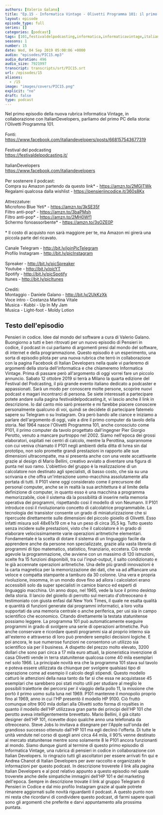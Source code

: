 ```yaml
---
authors: [Valerio Galano]
title: "Ep.15 - Informatica Vintage - Olivetti Programma 101: il primo computer da tavolo"
layout: episode
episode_type: full
series: []
categories: [podcast]
tags: [101,festivaldelpodcasting,informatica,informaticavintage,italiandevelopers,olivetti,p101,pensieriincodice,perotto,programma,programmazione,vintage]
seasons: 1
number: 15
date: Wed, 04 Sep 2019 05:00:06 +0000
audio: "episodes/PIC15.mp3"
audio_duration: 496
audio_size: 7921997
transcript: transcripts/srt/PIC15.srt
url: /episodes/15
aliases: 
  - /15
image: "images/covers/PIC15.png"
explicit: "no"
draft: false
type: podcast
---
```

Nel primo episodio della nuova rubrica Informatica Vintage, in collaborazione con ItalianDevelopers, parliamo del primo PC della storia: l'Olivetti Programma 101.<br /><br />Fonti:<br /><a href="https://www.facebook.com/italiandevelopers/posts/668157543677319" rel="noopener">https://www.facebook.com/italiandevelopers/posts/668157543677319</a> <br /><br />Festival del podcasting<br /><a href="https://festivaldelpodcasting.it/" rel="noopener">https://festivaldelpodcasting.it/</a> <br /><br />ItalianDevelopers<br /><a href="https://www.facebook.com/italiandevelopers" rel="noopener">https://www.facebook.com/italiandevelopers</a> <br /><br />Per sostenere il podcast:<br />Compra su Amazon partendo da questo link* - <a href="https://amzn.to/2MGITWk" rel="noopener">https://amzn.to/2MGITWk</a>  <br />Regalami qualcosa dalla wishlist - <a href="https://pensieriincodice.it/360s8Kx" rel="noopener">https://pensieriincodice.it/360s8Kx</a><br /><br />Attrezzature:<br />Microfono Blue Yeti* - <a href="https://amzn.to/3kSE35f" rel="noopener">https://amzn.to/3kSE35f</a>  <br />Filtro anti-pop* - <a href="https://amzn.to/3baPMsh" rel="noopener">https://amzn.to/3baPMsh</a>  <br />Filtro anti-pop* - <a href="https://amzn.to/2MH0Wf1" rel="noopener">https://amzn.to/2MH0Wf1</a>  <br />Schermo fonoassorbente* - <a href="https://amzn.to/3sOZE0P" rel="noopener">https://amzn.to/3sOZE0P</a>  <br /><br />* Il costo di acquisto non sarà maggiore per te, ma Amazon mi girerà una piccola parte del ricavato. <br /><br />Canale Telegram - <a href="http://bit.ly/joinPicTelegram" rel="noopener">http://bit.ly/joinPicTelegram</a> <br />Profilo Instagram - <a href="http://bit.ly/picInstagram" rel="noopener">http://bit.ly/picInstagram</a> <br /><br />Spreaker - <a href="http://bit.ly/picSpreaker" rel="noopener">http://bit.ly/picSpreaker</a> <br />Youtube - <a href="http://bit.ly/picYT" rel="noopener">http://bit.ly/picYT</a> <br />Spotify - <a href="http://bit.ly/picSpotify" rel="noopener">http://bit.ly/picSpotify</a> <br />Itunes - <a href="http://bit.ly/picItunes" rel="noopener">http://bit.ly/picItunes</a> <br /><br />Crediti:<br />Montaggio - Daniele Galano - <a href="http://bit.ly/2UkKzXk" rel="noopener">http://bit.ly/2UkKzXk</a> <br />Voce intro - Costanza Martina Vitale<br />Musica - Kubbi - Up In My Jam<br />Musica - Light-foot  - Moldy Lotion

<!-- more -->

## Testo dell'episodio

Pensieri in codice. Idee dal mondo del software a cura di Valerio Galano.
Buongiorno a tutti e ben ritrovati per un nuovo episodio di Pensieri in codice, il podcast
in cui parliamo di argomenti presi dal mondo del software, di internet e della programmazione.
Questo episodio è un esperimento, una sorta di episodio pilota per una nuova rubrica che
terrò in collaborazione con la pagina Facebook di Italian Developers nella quale vi parleremo
di argomenti della storia dell'informatica e che chiameremo Informatica Vintage.
Prima di passare però all'argomento di oggi vorrei fare un piccolo annuncio. Sabato 12
ottobre 2019 si terrà a Milano la quarta edizione del Festival del Podcasting,
il più grande evento italiano dedicato a podcaster e appassionati. Sarà un modo per
conoscere molte persone, scoprire nuovi podcast e magari incontrarci di persona.
Se siete interessati a partecipare potete andare sulla pagina festivaldelpodcasting.it,
vi lascio anche il link in descrizione. Io dal canto mio sarò presente e mi farebbe
piacere conoscere personalmente qualcuno di voi, quindi se decidete di partecipare fatemelo
sapere su Telegram o su Instagram. Ora però bando alle ciance e iniziamo a
parlare dell'argomento di oggi, vale a dire il primo computer da tavolo della storia.
Nel 1964 nasce l'Olivetti Programma 101, anche conosciuto come P101, il primo computer da tavolo
progettato dall'ingegner Pier Giorgio Perotto, venuto a mancare purtroppo nel 2002. Siamo
nell'epoca dei grossi elaboratori, ospitati nei centri di calcolo, mentre la Perottina,
soprannome con cui veniva chiamato il P101 negli ambienti della ditta di Ivrea sin dal
prototipo, non solo promette grandi prestazioni in rapporto alle sue dimensioni ultracompatte,
ma si presenta anche con una veste accattivante grazie al design di Mario Bellini, creativo
avviato a diventare una figura di punta nel suo ramo. L'obiettivo del gruppo è la realizzazione
di un calcolatore non destinato agli specialisti, di basso costo, che sia su una scrivania e che
offra un'interazione uomo-macchina assolutamente alla portata di tutti. Il P101 viene oggi
considerato come il precursore del personal computer, anche se in realtà la sua architettura
è al limite della definizione di computer, in quanto esso è una macchina a programma
memorizzabile, cioè il sistema dà la possibilità di inserire nella memoria operativa dei programmi,
rispettando così il modello di von Neumann. Il P101 introduce così il rivoluzionario
concetto di calcolatrice programmabile. La tecnologia dei transistor consente un grado
di miniaturizzazione che si ripercuote direttamente sulle dimensioni del piccolo gioiello di
Olivetti. Esso infatti misura soli 48x61x19 cm e ha un peso di circa 35,5 kg. Tutto questo
senza incidere sulle prestazioni, visto che il calcolatore è in grado di elaborare velocissimamente
varie operazioni aritmetiche elementari. Fondamentale è la scelta di dotare il sistema
di un linguaggio facile da apprendere anche da persone non specializzate, grazie alla
vasta libreria di programmi di tipo matematico, statistico, finanziario, eccetera. Ciò rende
agevole la programmazione, che avviene con un massimo di 120 istruzioni, scelte fra 15
funzioni disponibili, tra cui l'input-output, il salto condizionato e le già accennate
operazioni aritmetiche. Una delle più grandi innovazioni è la carta magnetica per la
memorizzazione dei dati, che va ad affiancare una veloce e compatta stampante a tamburo
da 30 colonne. Una vera e propria rivoluzione, insomma, in un mondo dove fino ad allora i
calcolatori erano accessibili solo da super specialisti in camice bianco ed esperti di
linguaggio macchina. Un anno dopo, nel 1965, vede la luce il primo desktop della storia.
Il lancio del gioiello di perrotto sul mercato d'oltreoceano è testimoniato con giusta enfasi
dal New York Times, il quale ne esalta qualità e quantità di funzioni generate dai programmi
informatici, a loro volta supportati da una memoria centrale o anche periferica, per usi
sia in campo scientifico che economico. Citando direttamente la testata statunitense possiamo
leggere. La programma 101 può automaticamente eseguire programmi in grado di svolgere una
serie di operazioni aritmetiche. Può anche conservare e ricordare questi programmi sia
al proprio interno sia all'esterno e attraverso di loro può prendere semplici decisioni logiche.
E poi ancora, le sue numerose funzioni ne consentono un utilizzo sia scientifico sia
per il business. A dispetto del prezzo molto elevato, 3200 dollari che sono pari circa a 17
mila euro attuali, la pioneristica invenzione di casa Olivetti vende in terra statunitense
qualcosa come 40 mila esemplari nel solo 1966. La principale novità era che la programma 101
stava sul tavolo e poteva essere utilizzata da chiunque per svolgere qualsiasi tipo di operazione
come ad esempio il calcolo degli stipendi. Questo modello catturò le attenzioni della
nasa tanto da far sì che essa ne acquistasse 45 esemplari che sarebbero poi stati molto utili
per studiare al meglio le possibili traiettorie dei percorsi per il viaggio della pollo 11,
la missione che portò il primo uomo sulla luna nel 1969. P101 mantenne il monopolio proprio fino
al 1969, anno in cui l'HP presentò il modello HP 9100. Ciò fruttò comunque oltre 900 mila dollari
alla Olivetti sotto forma di royalties in quanto il modello dell'HP utilizzava gran parte dei
principi dell'HP 101 che perotto aveva intelligentemente brevettato. Mario Bellini,
il già citato designer dell'HP 101, ricevette dopo qualche anno una telefonata da oltreoceano.
Steve Jobs lo invitava a disegnare per l'Apple sull'onda del grandioso successo ottenuto dall'HP
101 ma egli declinò l'offerta. Di tutte le unità vendute nel corso di quegli anni circa 44 mila,
il 90% venne destinato al mercato statunitense mentre sono solamente 8 le P101 ancora funzionanti
al mondo. Siamo dunque giunti al termine di questo primo episodio di Informatica Vintage,
una rubrica di pensieri in codice in collaborazione con Italian Developers. Io ringrazio tutti gli
ascoltatori per essere arrivati fin qui e Andrea Chanot di Italian Developers per aver raccolto
e organizzato le informazioni per questo podcast. In descrizione troverete il link alla pagina Italian
Developers e al post relativo appunto a questo episodio nel quale troverete anche delle simpatiche
immagini dell'HP 101 e del marketing dell'epoca. Sempre in descrizione trovate il link al gruppo
Telegram di Pensieri in Codice e dal mio profilo Instagram grazie al quale potrete rimanere
aggiornati sulle novità riguardanti il podcast. A questo punto non mi resta che ricordarvi di
condividere questo podcast, di farmi sapere quali sono gli argomenti che preferite e darvi
appuntamento alla prossima puntata.

